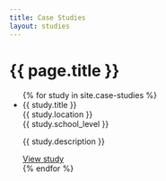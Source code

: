 ```yaml
---
title: Case Studies
layout: studies
---
```

<div class="caseStudies">
	<div class="caseStudies__hero" style="background-image: url(' {{ site.asset_path }}hero/home-hero.svg ')">
		<h1 class=caseStudies__hero-title>{{ page.title }}</h1>
	</div>
	<ul class="caseStudy__list">
		{% for study in site.case-studies %}
			<li class="caseStudy__item">
        		<div class="caseStudy__hero" style="background-image: url(' {{ site.asset_path }}{{ study.hero_img_src }} ')"></div>
				<div class="caseStudy__title">{{ study.title }}</div>
        		<div class="caseStudy__school-info">
					<div class="caseStudy__location">{{ study.location }}</div>
					<div class="caseStudy__school-level">{{ study.school_level }}</div>
        		</div>
				<p class="caseStudy__description">{{ study.description }}</p>
				<a class="button" href="{{ study.url }}">View study</a>
			</li>
		{% endfor %}
	</ul>
</div>
